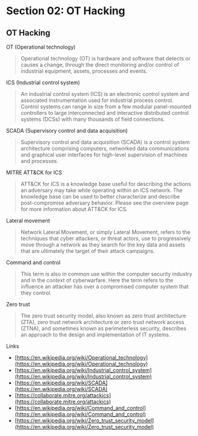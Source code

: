 # Section 02: OT Hacking

## OT Hacking
OT (Operational technology)
> Operational technology (OT) is hardware and software that detects or causes a change, through the direct monitoring and/or control of industrial equipment, assets, processes and events.

ICS (Industrial control system)
> An industrial control system (ICS) is an electronic control system and associated instrumentation used for industrial process control.
> Control systems can range in size from a few modular panel-mounted controllers to large interconnected and interactive distributed control systems (DCSs) with many thousands of field connections.

SCADA (Supervisory control and data acquisition)
> Supervisory control and data acquisition (SCADA) is a control system architecture comprising computers, networked data communications and graphical user interfaces for high-level supervision of machines and processes. 

MITRE ATT&CK for ICS
> ATT&CK for ICS is a knowledge base useful for describing the actions an adversary may take while operating within an ICS network.
> The knowledge base can be used to better characterize and describe post-compromise adversary behavior.
> Please see the overview page for more information about ATT&CK for ICS.

Lateral movement
> Network Lateral Movement, or simply Lateral Movement, refers to the techniques that cyber attackers, or threat actors, use to progressively move through a network as they search for the key data and assets that are ultimately the target of their attack campaigns.

Command and control
> This term is also in common use within the computer security industry and in the context of cyberwarfare.
> Here the term refers to the influence an attacker has over a compromised computer system that they control. 

Zero trust
> The zero trust security model, also known as zero trust architecture (ZTA), zero trust network architecture or zero trust network access (ZTNA), and sometimes known as perimeterless security, describes an approach to the design and implementation of IT systems.

Links
- [https://en.wikipedia.org/wiki/Operational_technology](https://en.wikipedia.org/wiki/Operational_technology)
- [https://en.wikipedia.org/wiki/Industrial_control_system](https://en.wikipedia.org/wiki/Industrial_control_system)
- [https://en.wikipedia.org/wiki/SCADA](https://en.wikipedia.org/wiki/SCADA)
- [https://collaborate.mitre.org/attackics](https://collaborate.mitre.org/attackics)
- [https://en.wikipedia.org/wiki/Command_and_control](https://en.wikipedia.org/wiki/Command_and_control)
- [https://en.wikipedia.org/wiki/Zero_trust_security_model](https://en.wikipedia.org/wiki/Zero_trust_security_model)
